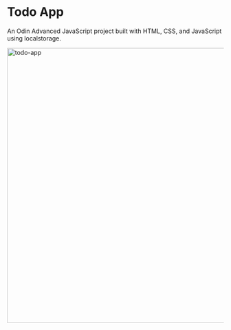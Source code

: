 # Todo App

An Odin Advanced JavaScript project built with HTML, CSS, and JavaScript using localstorage.

<img width="640" alt="todo-app" src="https://user-images.githubusercontent.com/19597150/220159882-614b3f69-d7fe-45b4-85a5-cf8aecbdb4cd.png">
